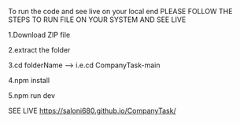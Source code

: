 To run the code and see live on your local end
PLEASE FOLLOW THE STEPS TO RUN FILE ON YOUR SYSTEM AND SEE LIVE

1.Download ZIP file

2.extract the folder

3.cd folderName --> i.e.cd CompanyTask-main 

4.npm install 

5.npm run dev


SEE LIVE
https://saloni680.github.io/CompanyTask/
